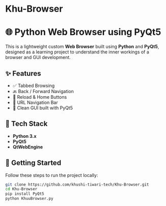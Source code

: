# Khu-Browser
# 🌐 Python Web Browser using PyQt5

This is a lightweight custom **Web Browser** built using **Python** and **PyQt5**, designed as a learning project to understand the inner workings of a browser and GUI development.

## ✨ Features

- ✅ Tabbed Browsing  
- 🔙 Back / Forward Navigation  
- 🔄 Reload & Home Buttons  
- 📍 URL Navigation Bar  
- 🧪 Clean GUI built with PyQt5

## 🔧 Tech Stack

- **Python 3.x**  
- **PyQt5**  
- **QtWebEngine**

## 🚀 Getting Started

Follow these steps to run the project locally:

```bash
git clone https://github.com/khushi-tiwari-tech/Khu-Browser.git
cd Khu-Browser
pip install PyQt5
python KhuuBrowser.py

